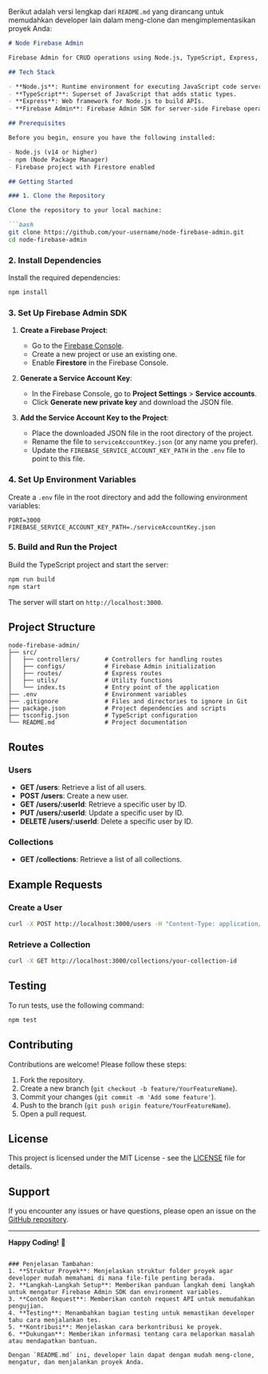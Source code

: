 Berikut adalah versi lengkap dari `README.md` yang dirancang untuk memudahkan developer lain dalam meng-clone dan mengimplementasikan proyek Anda:

```markdown
# Node Firebase Admin

Firebase Admin for CRUD operations using Node.js, TypeScript, Express, and Firebase Admin.

## Tech Stack

- **Node.js**: Runtime environment for executing JavaScript code server-side.
- **TypeScript**: Superset of JavaScript that adds static types.
- **Express**: Web framework for Node.js to build APIs.
- **Firebase Admin**: Firebase Admin SDK for server-side Firebase operations.

## Prerequisites

Before you begin, ensure you have the following installed:

- Node.js (v14 or higher)
- npm (Node Package Manager)
- Firebase project with Firestore enabled

## Getting Started

### 1. Clone the Repository

Clone the repository to your local machine:

```bash
git clone https://github.com/your-username/node-firebase-admin.git
cd node-firebase-admin
```

### 2. Install Dependencies

Install the required dependencies:

```bash
npm install
```

### 3. Set Up Firebase Admin SDK

1. **Create a Firebase Project**:
   - Go to the [Firebase Console](https://console.firebase.google.com/).
   - Create a new project or use an existing one.
   - Enable **Firestore** in the Firebase Console.

2. **Generate a Service Account Key**:
   - In the Firebase Console, go to **Project Settings** > **Service accounts**.
   - Click **Generate new private key** and download the JSON file.

3. **Add the Service Account Key to the Project**:
   - Place the downloaded JSON file in the root directory of the project.
   - Rename the file to `serviceAccountKey.json` (or any name you prefer).
   - Update the `FIREBASE_SERVICE_ACCOUNT_KEY_PATH` in the `.env` file to point to this file.

### 4. Set Up Environment Variables

Create a `.env` file in the root directory and add the following environment variables:

```env
PORT=3000
FIREBASE_SERVICE_ACCOUNT_KEY_PATH=./serviceAccountKey.json
```

### 5. Build and Run the Project

Build the TypeScript project and start the server:

```bash
npm run build
npm start
```

The server will start on `http://localhost:3000`.

## Project Structure

```
node-firebase-admin/
├── src/
│   ├── controllers/       # Controllers for handling routes
│   ├── configs/           # Firebase Admin initialization
│   ├── routes/            # Express routes
│   ├── utils/             # Utility functions
│   └── index.ts           # Entry point of the application
├── .env                   # Environment variables
├── .gitignore             # Files and directories to ignore in Git
├── package.json           # Project dependencies and scripts
├── tsconfig.json          # TypeScript configuration
└── README.md              # Project documentation
```

## Routes

### Users

- **GET /users**: Retrieve a list of all users.
- **POST /users**: Create a new user.
- **GET /users/:userId**: Retrieve a specific user by ID.
- **PUT /users/:userId**: Update a specific user by ID.
- **DELETE /users/:userId**: Delete a specific user by ID.

### Collections

- **GET /collections**: Retrieve a list of all collections.

## Example Requests

### Create a User

```bash
curl -X POST http://localhost:3000/users -H "Content-Type: application/json" -d '{"name": "John Doe", "email": "john@example.com"}'
```

### Retrieve a Collection

```bash
curl -X GET http://localhost:3000/collections/your-collection-id
```

## Testing

To run tests, use the following command:

```bash
npm test
```

## Contributing

Contributions are welcome! Please follow these steps:

1. Fork the repository.
2. Create a new branch (`git checkout -b feature/YourFeatureName`).
3. Commit your changes (`git commit -m 'Add some feature'`).
4. Push to the branch (`git push origin feature/YourFeatureName`).
5. Open a pull request.

## License

This project is licensed under the MIT License - see the [LICENSE](LICENSE) file for details.

## Support

If you encounter any issues or have questions, please open an issue on the [GitHub repository](https://github.com/your-username/node-firebase-admin/issues).

---

**Happy Coding!** 🚀
```

### Penjelasan Tambahan:
1. **Struktur Proyek**: Menjelaskan struktur folder proyek agar developer mudah memahami di mana file-file penting berada.
2. **Langkah-Langkah Setup**: Memberikan panduan langkah demi langkah untuk mengatur Firebase Admin SDK dan environment variables.
3. **Contoh Request**: Memberikan contoh request API untuk memudahkan pengujian.
4. **Testing**: Menambahkan bagian testing untuk memastikan developer tahu cara menjalankan tes.
5. **Kontribusi**: Menjelaskan cara berkontribusi ke proyek.
6. **Dukungan**: Memberikan informasi tentang cara melaporkan masalah atau mendapatkan bantuan.

Dengan `README.md` ini, developer lain dapat dengan mudah meng-clone, mengatur, dan menjalankan proyek Anda.